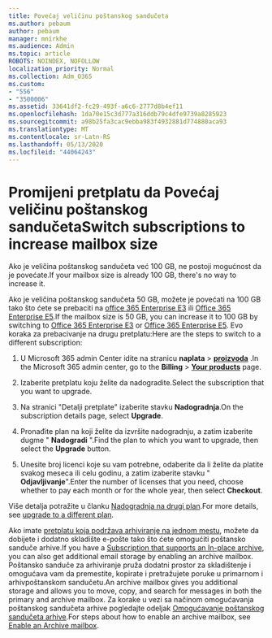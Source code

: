 ```yaml
---
title: Povećaj veličinu poštanskog sandučeta
ms.author: pebaum
author: pebaum
manager: mnirkhe
ms.audience: Admin
ms.topic: article
ROBOTS: NOINDEX, NOFOLLOW
localization_priority: Normal
ms.collection: Adm_O365
ms.custom:
- "556"
- "3500006"
ms.assetid: 33641df2-fc29-493f-a6c6-2777d8b4ef11
ms.openlocfilehash: 1da70e15c3d777a316ddb79c4dfe9739a8285923
ms.sourcegitcommit: a98b25fa3cac9ebba983f4932881d774880aca93
ms.translationtype: MT
ms.contentlocale: sr-Latn-RS
ms.lasthandoff: 05/13/2020
ms.locfileid: "44064243"
---
```

# <a name="switch-subscriptions-to-increase-mailbox-size"></a><span data-ttu-id="3e29d-102">Promijeni pretplatu da Povećaj veličinu poštanskog sandučeta</span><span class="sxs-lookup"><span data-stu-id="3e29d-102">Switch subscriptions to increase mailbox size</span></span>

<span data-ttu-id="3e29d-103">Ako je veličina poštanskog sandučeta već 100 GB, ne postoji mogućnost da je povećate.</span><span class="sxs-lookup"><span data-stu-id="3e29d-103">If your mailbox size is already 100 GB, there's no way to increase it.</span></span>
  
<span data-ttu-id="3e29d-104">Ako je veličina poštanskog sandučeta 50 GB, možete je povećati na 100 GB tako što ćete se prebaciti na [office 365 Enterprise E3](https://products.office.com/business/office-365-enterprise-e3-business-software) ili [Office 365 Enterprise E5](https://products.office.com/business/office-365-enterprise-e5-business-software).</span><span class="sxs-lookup"><span data-stu-id="3e29d-104">If the mailbox size is 50 GB, you can increase it to 100 GB by switching to [Office 365 Enterprise E3](https://products.office.com/business/office-365-enterprise-e3-business-software) or [Office 365 Enterprise E5](https://products.office.com/business/office-365-enterprise-e5-business-software).</span></span> <span data-ttu-id="3e29d-105">Evo koraka za prebacivanje na drugu pretplatu:</span><span class="sxs-lookup"><span data-stu-id="3e29d-105">Here are the steps to switch to a different subscription:</span></span>
  
1. <span data-ttu-id="3e29d-106">U Microsoft 365 admin Center idite na stranicu **naplata** \> **[proizvoda](https://go.microsoft.com/fwlink/p/?linkid=842054)** .</span><span class="sxs-lookup"><span data-stu-id="3e29d-106">In the Microsoft 365 admin center, go to the **Billing** \> **[Your products](https://go.microsoft.com/fwlink/p/?linkid=842054)** page.</span></span>

2. <span data-ttu-id="3e29d-107">Izaberite pretplatu koju želite da nadogradite.</span><span class="sxs-lookup"><span data-stu-id="3e29d-107">Select the subscription that you want to upgrade.</span></span>

3. <span data-ttu-id="3e29d-108">Na stranici "Detalji pretplate" izaberite stavku **Nadogradnja**.</span><span class="sxs-lookup"><span data-stu-id="3e29d-108">On the subscription details page, select **Upgrade**.</span></span>

4. <span data-ttu-id="3e29d-109">Pronađite plan na koji želite da izvršite nadogradnju, a zatim izaberite dugme " **Nadogradi** ".</span><span class="sxs-lookup"><span data-stu-id="3e29d-109">Find the plan to which you want to upgrade, then select the **Upgrade** button.</span></span>

5. <span data-ttu-id="3e29d-110">Unesite broj licenci koje su vam potrebne, odaberite da li želite da platite svakog meseca ili celu godinu, a zatim izaberite stavku " **Odjavljivanje**".</span><span class="sxs-lookup"><span data-stu-id="3e29d-110">Enter the number of licenses that you need, choose whether to pay each month or for the whole year, then select **Checkout**.</span></span>

<span data-ttu-id="3e29d-111">Više detalja potražite u članku [Nadogradnja na drugi plan](https://docs.microsoft.com/office365/admin/subscriptions-and-billing/upgrade-to-different-plan).</span><span class="sxs-lookup"><span data-stu-id="3e29d-111">For more details, see [upgrade to a different plan](https://docs.microsoft.com/office365/admin/subscriptions-and-billing/upgrade-to-different-plan).</span></span>

<span data-ttu-id="3e29d-112">Ako imate [pretplatu koja podržava arhiviranje na jednom mestu](https://docs.microsoft.com/office365/servicedescriptions/exchange-online-archiving-service-description/exchange-online-archiving-service-description), možete da dobijete i dodatno skladište e-pošte tako što ćete omogućiti poštansko sanduče arhive.</span><span class="sxs-lookup"><span data-stu-id="3e29d-112">If you have a [Subscription that supports an In-place archive](https://docs.microsoft.com/office365/servicedescriptions/exchange-online-archiving-service-description/exchange-online-archiving-service-description), you can also get additional email storage by enabling an archive mailbox.</span></span> <span data-ttu-id="3e29d-113">Poštansko sanduče za arhiviranje pruža dodatni prostor za skladištenje i omogućava vam da premestite, kopirate i pretražujete poruke u primarnom i arhivpoštanskom sandučetu.</span><span class="sxs-lookup"><span data-stu-id="3e29d-113">An archive mailbox gives you additional storage and allows you to move, copy, and search for messages in both the primary and archive mailbox.</span></span> <span data-ttu-id="3e29d-114">Za korake u vezi sa načinom omogućavanja poštanskog sandučeta arhive pogledajte odeljak [Omogućavanje poštanskog sandučeta arhive](https://docs.microsoft.com/office365/securitycompliance/enable-archive-mailboxes).</span><span class="sxs-lookup"><span data-stu-id="3e29d-114">For steps about how to enable an archive mailbox, see [Enable an Archive mailbox](https://docs.microsoft.com/office365/securitycompliance/enable-archive-mailboxes).</span></span>